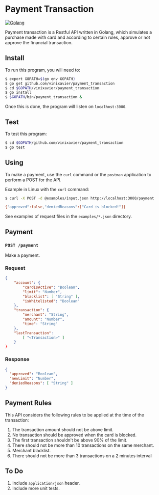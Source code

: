# Payment Transaction

[![Golang](https://cdn.iconverticons.com/files/png/dcb75f27d19254da_256x256.png)](https://golang.org/doc/code.html)

Payment transaction is a Restful API written in Golang, which simulates a purchase made with card and according to certain rules, approve or not approve the financial transaction.

## Install

To run this program, you will need to:

```sh
$ export GOPATH=$(go env GOPATH)
$ go get github.com/vinixavier/payment_transaction
$ cd $GOPATH/vinixavier/payment_transaction
$ go install
$ $GOPATH/bin/payment_transaction &
```

Once this is done, the program will listen on `localhost:3000`.

## Test

To test this program:

```sh
$ cd $GOPATH/github.com/vinixavier/payment_transaction
$ go test
```

## Using

To make a payment, use the `curl` command or the `postman` application to perform a POST for the API.

Example in Linux with the `curl` command:

```sh
$ curl -X POST -d @examples/input.json http://localhost:3000/payment

{"approved":false,"deniedReasons":["Card is blocked!"]}
```

See examples of request files in the `examples/*.json` directory.

## Payment

### `POST /payment`

Make a payment.

### Request

```json
{
    "account": {
        "cardIsActive": "Boolean",
        "limit": "Number",
        "blacklist": [ "String" ],
        "isWhitelisted": "Boolean"
    },
    "transaction": {
        "merchant": "String",
        "amount": "Number",
        "time": "String"
    },
    "lastTransaction":
        [ "<Transaction>" ]
    }
}
```

### Response

```json
{
  "approved": "Boolean",
  "newLimit": "Number",
  "deniedReasons": [ "String" ]
}
```

## Payment Rules

This API considers the following rules to be applied at the time of the transaction:

1. The transaction amount should not be above limit.
2. No transaction should be approved when the card is blocked.
3. The first transaction shouldn't be above 90% of the limit.
4. There should not be more than 10 transactions on the same merchant.
5. Merchant blacklist.
6. There should not be more than 3 transactions on a 2 minutes interval

## To Do

1. Include `application/json` header.
2. Include more unit tests.